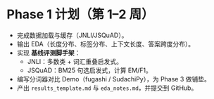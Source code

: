 # Phase 1 计划（第 1–2 周）
- 完成数据加载与缓存（JNLI/JSQuAD）。
- 输出 EDA（长度分布、标签分布、上下文长度、答案跨度分布）。
- 实现 **基线评测脚手架**：
  - JNLI：多数类 + 词汇重叠启发式。
  - JSQuAD：BM25 句选启发式，计算 EM/F1。
- 编写分词器对比 Demo（fugashi / SudachiPy），为 Phase 3 做铺垫。
- 产出 `results_template.md` 与 `eda_notes.md`，并提交到 GitHub。

